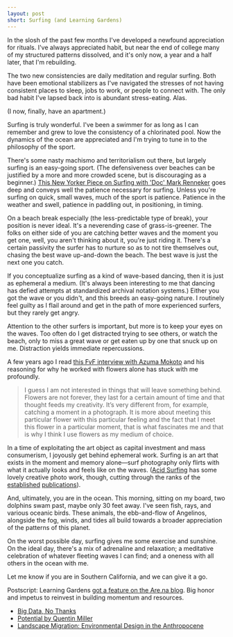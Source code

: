 ```yaml
---
layout: post
short: Surfing (and Learning Gardens)
---
```


In the slosh of the past few months I've developed a newfound appreciation for rituals. I've always appreciated habit, but near the end of college many of my structured patterns dissolved, and it's only now, a year and a half later, that I'm rebuilding.

The two new consistencies are daily meditation and regular surfing. Both have been emotional stabilizers as I've navigated the stresses of not having consistent places to sleep, jobs to work, or people to connect with. The only bad habit I've lapsed back into is abundant stress-eating. Alas. 

(I now, finally, have an apartment.)

Surfing is truly wonderful. I've been a swimmer for as long as I can remember and grew to love the consistency of a chlorinated pool. Now the dynamics of the ocean are appreciated and I'm trying to tune in to the philosophy of the sport. 

There's some nasty machismo and territorialism out there, but largely surfing is an easy-going sport. (The defensiveness over beaches can be justified by a more and more crowded scene, but is discouraging as a beginner.) [This New Yorker Piece on Surfing with 'Doc' Mark Renneker](http://www.newyorker.com/magazine/1992/08/24/playing-docs-games-part-one) goes deep and conveys well the patience necessary for surfing. Unless you're surfing on quick, small waves, much of the sport is patience. Patience in the weather and swell, patience in paddling out, in positioning, in timing. 

On a beach break especially (the less-predictable type of break), your position is never ideal. It's a neverending case of grass-is-greener. The folks on either side of you are catching better waves and the moment you get one, well, you aren't thinking about it, you're just riding it. There's a certain passivity the surfer has to nurture so as to not tire themselves out, chasing the best wave up-and-down the beach. The best wave is just the next one you  catch. 

If you conceptualize surfing as a kind of wave-based dancing, then it is just as ephemeral a medium. (It's always been interesting to me that dancing has defied attempts at standardized archival notation systems.) Either you got the wave or you didn't, and this breeds an easy-going nature. I routinely feel guilty as I flail around and get in the path of more experienced surfers, but they rarely get angry. 

Attention to the other surfers is important, but more is to keep your eyes on the waves. Too often do I get distracted trying to see others, or watch the beach, only to miss a great wave or get eaten up by one that snuck up on me. Distraction yields immediate repercussions. 

A few years ago I read [this FvF interview with Azuma Mokoto](http://www.freundevonfreunden.com/workplaces/azuma-makoto/) and his reasoning for why he worked with flowers alone has stuck with me profoundly. 

> I guess I am not interested in things that will leave something behind. Flowers are not forever, they last for a certain amount of time and that thought feeds my creativity. It’s very different from, for example, catching a moment in a photograph. It is more about meeting this particular flower with this particular feeling and the fact that I meet this flower in a particular moment, that is what fascinates me and that is why I think I use flowers as my medium of choice.

In a time of exploitating the art object as capital investment and mass consumerism, I joyously get behind ephemeral work. Surfing is an art that exists in the moment and memory alone—surf photography only flirts with what it actually looks and feels like on the waves. ([Acid Surfing](http://acidsurfing.com/) has some lovely creative photo work, though, cutting through the ranks of the [established](https://www.surfersjournal.com/) [publications](http://www.surfermag.com/)). 

And, ultimately, you are in the ocean. This morning, sitting on my board, two dolphins swam past, maybe only 30 feet away. I've seen fish, rays, and various oceanic birds. These animals, the ebb-and-flow of Angelinos, alongside the fog, winds, and tides all build towards a broader appreciation of the patterns of this planet.

On the worst possible day, surfing gives me some exercise and sunshine. On the ideal day, there's a mix of adrenaline and relaxation; a meditative celebration of whatever fleeting waves I can find; and a oneness with all others in the ocean with me. 

Let me know if you are in Southern California, and we can give it a go. 

Postscript:
Learning Gardens [got a feature on the Are.na blog](https://www.are.na/blog/case%20study/2016/11/16/learning-gardens.html). Big honor and impetus to reinvest in building momentum and resources. 

* [Big Data, No Thanks](http://booktwo.org/notebook/big-data-no-thanks/)
* [Potential by Quentin Miller](https://www.youtube.com/watch?v=cFT30ClRBdg)
* [Landscape Migration: Environmental Design in the Anthropocene](https://placesjournal.org/article/landscape-migration/)
